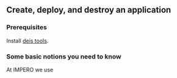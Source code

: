 ## Create, deploy, and destroy an application

### Prerequisites
Install [deis tools](install_tools.md).

### Some basic notions you need to know
At IMPERO we use 

